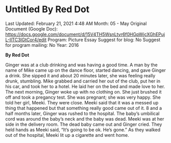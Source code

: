 # Untitled By Red Dot

Last Updated: February 21, 2021 4:48 AM
Month: 05 - May
Original Document (Google Doc): https://docs.google.com/document/d/15V4TH5WsnLtvr6f0HGpWjcXGhEPujL-IlTC3lGtCor4/edit
Program: Picture Essay
Suggest for blog: No
Suggest for program mailing: No
Year: 2016

**By Red Dot**

Ginger was at a club drinking and was having a good time. A man by the name of Mike came up on the dance floor, started dancing, and gave Ginger a drink. She sipped it and about 20 minutes later, she was feeling really drunk, stumbling. Mike grabbed and carried her out of the club, put her in his car, and took her to a hotel. He laid her on the bed and made love to her. The next morning, Ginger woke up with no clothing on. She just brushed it off and took a pregancy test. She was pregnant; she was very happy. She told her girl, Meeki. They were close. Meeki said that it was a messed up thing that happened but that something really good came out of it. 8 and a half months later, Ginger was rushed to the hospital. The baby’s umbilical cord was around the baby’s neck and the baby was dead. Meeki was at her side in the delivery room. The dead baby came out and Ginger cried. They held hands as Meeki said, “It’s going to be ok. He’s gone.” As they walked out of the hospital, Meeki lit up a cigarette and went home.